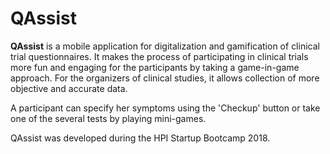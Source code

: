 # QAssist

**QAssist** is a mobile application for digitalization and gamification of clinical trial questionnaires. It makes the process of participating in clinical trials more fun and engaging for the participants by taking a game-in-game approach. For the organizers of clinical studies, it allows collection of more objective and accurate data. 

A participant can specify her symptoms using the 'Checkup' button or take one of the several tests by playing mini-games.

QAssist was developed during the HPI Startup Bootcamp 2018.
